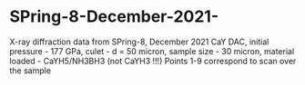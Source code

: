 # SPring-8-December-2021-
X-ray diffraction data from SPring-8, December 2021
CaY DAC, initial pressure - 177 GPa, culet - d = 50 micron, sample size - 30 micron, material loaded - CaYH5/NH3BH3 (not CaYH3 !!!)
Points 1-9 correspond to scan over the sample
